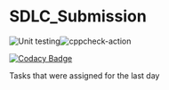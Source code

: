# SDLC_Submission

![Unit testing](https://github.com/99002525/SDLC_Submission/workflows/Unit%20testing/badge.svg)![cppcheck-action](https://github.com/99002525/SDLC_Submission/workflows/cppcheck-action/badge.svg)

[![Codacy Badge](https://api.codacy.com/project/badge/Grade/adc1f6dfd37b481ca30cd1cfa0bf2131)](https://app.codacy.com/manual/99002525/SDLC_Submission?utm_source=github.com&utm_medium=referral&utm_content=99002525/SDLC_Submission&utm_campaign=Badge_Grade_Dashboard)

Tasks that were assigned for the last day
